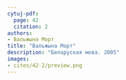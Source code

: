 ```yaml
---
cytuj-pdf:
  page: 42
  citation: 2
authors:
- Вальжына Морт
title: "Вальжына Морт"
description: "Беларуская мова. 2005"
images:
- cites/42-2/preview.png
---
```

